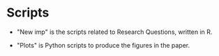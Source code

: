 # Scripts

* "New imp" is the scripts related to Research Questions, written in R.

* "Plots" is Python scripts to produce the figures in the paper.
